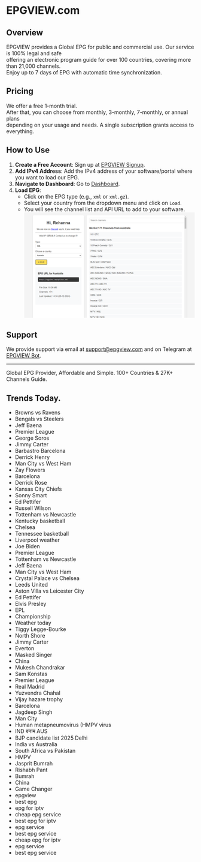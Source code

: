 # EPGVIEW.com



## Overview
EPGVIEW provides a Global EPG for public and commercial use. Our service is 100% legal and safe\
offering an electronic program guide for over 100 countries, covering more than 21,000 channels.\
Enjoy up to 7 days of EPG with automatic time synchronization.

## Pricing
We offer a free 1-month trial. \
After that, you can choose from monthly, 3-monthly, 7-monthly, or annual plans \
depending on your usage and needs. A single subscription grants access to everything.

## How to Use
1. **Create a Free Account**: Sign up at [EPGVIEW Signup](https://epgview.com/signup.php).
2. **Add IPv4 Address**: Add the IPv4 address of your software/portal where you want to load our EPG.
3. **Navigate to Dashboard**: Go to [Dashboard](https://epgview.com/dashboard.php).
4. **Load EPG**:
   - Click on the EPG type (e.g., `xml` or `xml.gz`).
   - Select your country from the dropdown menu and click on `Load`.
   - You will see the channel list and API URL to add to your software.
![EPGVIEW](img/dashboard.png)
## Support
We provide support via email at [support@epgview.com](mailto:support@epgview.com) and on Telegram at [EPGVIEW Bot](https://t.me/epgview_bot).

---

Global EPG Provider, Affordable and Simple. 100+ Countries & 27K+ Channels Guide.

## Trends Today.

- Browns vs Ravens
- Bengals vs Steelers
- Jeff Baena
- Premier League
- George Soros
- Jimmy Carter
- Barbastro  Barcelona
- Derrick Henry
- Man City vs West Ham
- Zay Flowers
- Barcelona
- Derrick Rose
- Kansas City Chiefs
- Sonny Smart
- Ed Pettifer
- Russell Wilson
- Tottenham vs Newcastle
- Kentucky basketball
- Chelsea
- Tennessee basketball
- Liverpool weather
- Joe Biden
- Premier League
- Tottenham vs Newcastle
- Jeff Baena
- Man City vs West Ham
- Crystal Palace vs Chelsea
- Leeds United
- Aston Villa vs Leicester City
- Ed Pettifer
- Elvis Presley
- EPL
- Championship
- Weather today
- Tiggy Legge-Bourke
- North Shore
- Jimmy Carter
- Everton
- Masked Singer
- China
- Mukesh Chandrakar
- Sam Konstas
- Premier League
- Real Madrid
- Yuzvendra Chahal
- Vijay hazare trophy
- Barcelona
- Jagdeep Singh
- Man City
- Human metapneumovirus (HMPV virus
- IND बनाम AUS
- BJP candidate list 2025 Delhi
- India vs Australia
- South Africa vs Pakistan
- HMPV
- Jasprit Bumrah
- Rishabh Pant
- Bumrah
- China
- Game Changer
- epgview
- best epg
- epg for iptv
- cheap epg service
- best epg for iptv
- epg service
- best epg service
- cheap epg for iptv
- epg service
- best epg service
